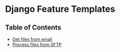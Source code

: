 # Django Feature Templates
## Table of Contents
- [Get files from email](get-files-from-email)
- [Process files from SFTP](process-files-from-sftp)
